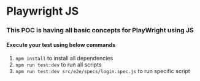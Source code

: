 # Playwright JS

### This POC is having all basic concepts for PlayWright using JS


#### Execute your test using below commands

1) `npm install` to install all dependencies
2) `npm run test:dev` to run all scripts
3) `npm run test:dev src/e2e/specs/login.spec.js` to run specific script